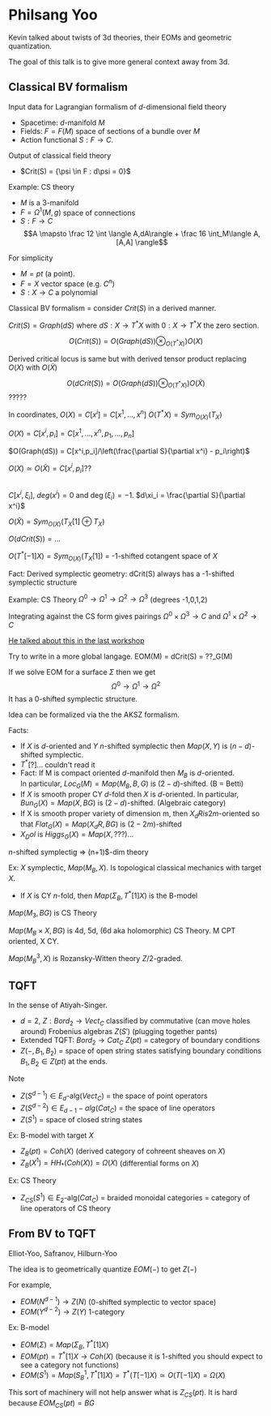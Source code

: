 # Philsang Yoo

Kevin talked about twists of 3d theories, their EOMs and geometric quantization.

The goal of this talk is to give more general context away from 3d. 

## Classical BV formalism

Input data for Lagrangian formalism of $d$-dimensional field theory
- Spacetime: $d$-manifold $M$ 
- Fields: $F = F(M)$ space of sections of a bundle over $M$
- Action functional $S : F \to C$. 

Output of classical field theory 
- $Crit(S) = \{\psi \in F :  d\psi = 0}$

Example: CS theory
- $M$ is a 3-manifold
- $F = \Omega^1(M,g)$ space of connections
- $S : F \to C$
$$A \mapsto \frac 12 \int \langle A,dA\rangle + \frac 16 \int_M\langle A,[A,A] \rangle$$

For simplicity 
- $M = pt$ (a point). 
- $F = X$ vector space (e.g. $C^n$)
- $S : X \to C$ a polynomial

Classical BV formalism = consider $Crit(S)$ in a derived manner.

$Crit(S) = Graph(dS)$ where $dS : X \to T^*X$ with $0 : X \to T^*X$ the zero section.

$$O(Crit(S)) = O(Graph(dS))\otimes_{O(T^*X)}) O(X)$$

Derived critical locus is same but with derived tensor product replacing $O(X)$ with $O(\tilde X)$

$$O(dCrit(S)) = O(Graph(dS))\otimes_{O(T^*X)}) O(\tilde X)$$?????

In coordinates, 
$O(X) = C[x^i] = C[x^1, ... , x^n]$  $O(T^* X) = Sym_{O(X)}(T_X)$

$O(X) = C[x^i,p_i] = C[x^1, ... , x^n,p_1,...,p_n]$

$O(Graph(dS)) = C[x^i,p_i]/\left(\frac{\partial S}{\partial x^i} - p_i\right)$

$O(X) \simeq O(\tilde X) = C[x^i,p_i]$??

##


$C[x^i,\xi_i]$, $deg(x^i) = 0$ and $\deg(\xi_i) = -1$. $d\xi_i = \frac{\partial S}{\partial x^i}$

$O(\tilde X) = Sym_{O(X)}(T_X[1] \oplus T_X)$

$O(dCrit(S)) = ...$

$O(T^*[-1]X) = Sym_{O(X)}(T_X[1])$ = -1-shifted cotangent space of $X$

Fact: Derived symplectic geometry: dCrit(S) always has a -1-shifted symplectic structure


Example: CS Theory $\Omega^0 \to \Omega^1 \to \Omega^2 \to \Omega^3$ (degrees -1,0,1,2)

Integrating against the CS form gives pairings 
$\Omega^0\times \Omega^3 \to C$ and $\Omega^1\times \Omega^2 \to C$ 

[He talked about this in the last workshop](https://pirsa.org/speaker/Philsang-Yoo)

Try to write in a more global langage.  EOM(M) = dCrit(S) = ??_G(M)

If we solve EOM for a surface $\Sigma$ then we get 
$$\Omega^0 \to \Omega^1 \to \Omega^2$$
It has a 0-shifted symplectic structure.

Idea can be formalized via the the AKSZ formalism.

Facts:
- If $X$ is $d$-oriented and $Y$ $n$-shifted symplectic then $Map(X,Y)$ is $(n-d)$-shifted symplectic.
- $T^*$[?]...  couldn't read it
- Fact: If M is compact oriented $d$-manifold then $M_B$ is $d$-oriented.  
In particular, $Loc_G(M) = Map(M_B,B,G)$ is 
$(2-d)$-shifted. (B = Betti)
- If $X$ is smooth proper CY $d$-fold then $X$ is $d$-oriented.  In particular, $Bun_G(X) = Map(X,BG)$ is $(2-d)$-shifted. (Algebraic category)
- If X is smooth proper variety of dimension m, then $X_dR is 2m$-oriented so that $Flat_G(X) = Map(X_dR,BG)$ is $(2-2m)$-shifted
- $X_Dol$ is $Higgs_G(X) = Map(X,???)$...

$n$-shifted symplectig $\Rightarrow$ (n+1)$-dim theory 

Ex: $X$ symplectic, $Map(M_B,X)$.  Is topological classical mechanics with target $X$.
- If $X$ is CY $n$-fold, then $Map(\Sigma_B,T^*[1]X)$ is the B-model 

$Map(M_3,BG)$ is CS Theory

$Map(M_B \times X,BG)$ is 4d, 5d, (6d aka holomorphic) CS Theory.  M CPT oriented, X CY.

$Map(M_B^3,X)$ is Rozansky-Witten theory $Z/2$-graded.


## TQFT

In the sense of Atiyah-Singer.  
- $d=2$, $Z: Bord_2 \to Vect_C$ classified by commutative (can move holes around) Frobenius algebras $Z(S')$ (plugging together pants)
- Extended TQFT: $Bord_2 \to Cat_C$ $Z(pt)$ = category of boundary conditions
- $Z(-,B_1,B_2)$ = space of open string states satisfying boundary conditions $B_1,B_2 \in Z(pt)$ at the ends.

Note 
- $Z(S^{d-1}) \in E_d$-alg$(Vect_C)$ = the space of point operators
- $Z(S^{d-2}) \in E_{d-1}-alg(Cat_C)$ = the space of line operators 
- $Z(S^1)$ = space of closed string states 

Ex: B-model with target $X$
- $Z_B(pt) = Coh(X)$ (derived category of cohreent sheaves on $X$)
- $Z_B(X^1) = HH_*(Coh(X)) = \Omega(X)$ (differential forms on $X$)

Ex: CS Theory
- $Z_{CS}(S^1) \in E_2$-alg$(Cat_C)$ = braided monoidal categories = category of line operators of CS theory


## From BV to TQFT

Elliot-Yoo, Safranov, Hilburn-Yoo

The idea is to geometrically quantize $EOM(-)$ to get $Z(-)$

For example, 
- $EOM(N^{d-1}) \to Z(N)$ (0-shifted symplectic to vector space)
- $EOM(Y^{d-2}) \to Z(Y)$ 1-category

Ex: B-model 
- $EOM(\Sigma) = Map(\Sigma_B,T^*[1]X)$
- $EOM(pt) = T^*[1]X \to Coh(X)$ (because it is 1-shifted you should expect to see a category not functions)
- $EOM(S^1) = Map(S^1_B,T^*[1]X) = T^*(T[-1]X) \simeq O(T[-1]X) = \Omega(X)$


This sort of machinery will not help answer what is $Z_{CS}(pt)$.  It is hard because 
 $EOM_{CS}(pt) = BG$